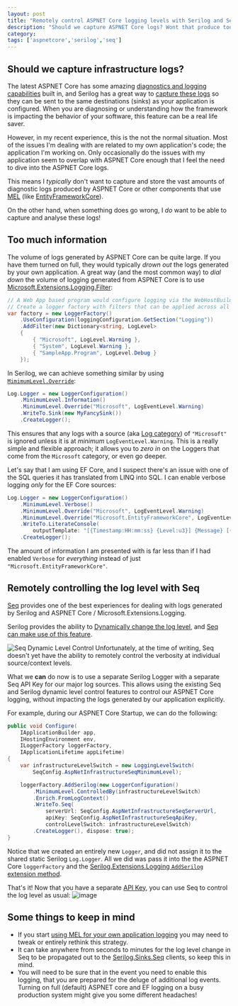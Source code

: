 ```yaml
---
layout: post
title: "Remotely control ASPNET Core logging levels with Serilog and Seq"
description: "Should we capture ASPNET Core logs? Wont that produce too much log noise? Is there a better way?"
category: 
tags: ['aspnetcore','serilog','seq']
---
```


## Should we capture infrastructure logs?

The latest ASPNET Core has some amazing [diagnostics and logging capabilities](https://docs.microsoft.com/en-us/aspnet/core/fundamentals/logging) built in, and Serilog has a great way to [capture these logs](https://nblumhardt.com/2015/05/diagnostic-logging-in-dnx-asp-net-5/) so they can be sent to the same destinations (sinks) as your application is configured. When you are diagnosing or understanding how the framework is impacting the behavior of your software, this feature can be a real life saver.

However, in my recent experience, this is the not the normal situation. Most of the issues I'm dealing with are related to my own application's code; the application I'm working on. Only occasionally do the issues with my application seem to overlap with ASPNET Core enough that I feel the need to dive into the ASPNET Core logs.

This means I _typically_ don't want to capture and store the vast amounts of diagnostic logs produced by ASPNET Core or other components that use [MEL](https://github.com/aspnet/Logging) (like [EntityFrameworkCore](https://docs.microsoft.com/en-us/ef/core/miscellaneous/logging)).

On the other hand, when something does go wrong, I *do* want to be able to capture and analyse these logs!

## Too much information

The volume of logs generated by ASPNET Core can be quite large. If you have them turned on full, they would typically _drown out_ the logs generated by your own application. A great way (and the most common way) to _dial down_ the volume of logging generated from ASPNET Core is to use [Microsoft.Extensions.Logging.Filter](https://www.nuget.org/packages/Microsoft.Extensions.Logging.Filter):

```csharp
// A Web App based program would configure logging via the WebHostBuilder.
// Create a logger factory with filters that can be applied across all logger providers.
var factory = new LoggerFactory()
    .UseConfiguration(loggingConfiguration.GetSection("Logging"))
    .AddFilter(new Dictionary<string, LogLevel>
    {
        { "Microsoft", LogLevel.Warning },
        { "System", LogLevel.Warning },
        { "SampleApp.Program", LogLevel.Debug }
    });
```

In Serilog, we can achieve something similar by using [`MimimumLevel.Override`](https://nblumhardt.com/2016/07/serilog-2-minimumlevel-override/):

```csharp
Log.Logger = new LoggerConfiguration()
    .MinimumLevel.Information()
    .MinimumLevel.Override("Microsoft", LogEventLevel.Warning)
    .WriteTo.Sink(new MyFancySink())
    .CreateLogger();
```

This ensures that any logs with a source (aka [Log category](https://docs.microsoft.com/en-us/aspnet/core/fundamentals/logging#log-category)) of `"Microsoft"` is ignored unless it is at _minimum_ `LogEventLevel.Warning`. This is a really simple and flexible approach; it allows you to _zero in_ on the Loggers that come from the `Microsoft` category, or even go deeper.

Let's say that I am using EF Core, and I suspect there's an issue with one of the SQL queries it has translated from LINQ into SQL. I can enable verbose logging _only_ for the EF Core sources:

```csharp
Log.Logger = new LoggerConfiguration()
    .MinimumLevel.Verbose()
    .MinimumLevel.Override("Microsoft", LogEventLevel.Warning)
    .MinimumLevel.Override("Microsoft.EntityFrameworkCore", LogEventLevel.Verbose)
    .WriteTo.LiterateConsole(
        outputTemplate: "[{Timestamp:HH:mm:ss} {Level:u3}] {Message} [{SourceContext}]{NewLine}{Exception}")
    .CreateLogger();
```

The amount of information I am presented with is far less than if I had enabled `Verbose` for _everything_ instead of just `"Microsoft.EntityFrameworkCore"`.

## Remotely controlling the log level with Seq

[Seq](https://getseq.net/) provides one of the best experiences for dealing with logs generated by Serilog and ASPNET Core / Microsoft.Extensions.Logging.

Serilog provides the ability to [Dynamically change the log level](https://nblumhardt.com/2014/10/dynamically-changing-the-serilog-level/), and [Seq can make use of this feature](https://nblumhardt.com/2016/02/remote-level-control-in-serilog-using-seq/).

![Seq Dynamic Level Control](https://nblumhardt.com/wp-content/uploads/2016/02/DynamicLevelControl.png)
Unfortunately, at the time of writing, Seq doesn't yet have the ability to remotely control the verbosity at individual source/context levels.

What we **can** do now is to use a separate Serilog Logger with a separate Seq API Key for our major log sources. This allows using the existing Seq and Serilog dynamic level control features to control our ASPNET Core logging, without impacting the logs generated by our application explicitly.

For example, during our ASPNET Core Startup, we can do the following:

```csharp
public void Configure(
    IApplicationBuilder app,
    IHostingEnvironment env,
    ILoggerFactory loggerFactory,
    IApplicationLifetime appLifetime)
{
    var infrastructureLevelSwitch = new LoggingLevelSwitch(
        SeqConfig.AspNetInfrastructureSeqMinimumLevel);

    loggerFactory.AddSerilog(new LoggerConfiguration()
        .MinimumLevel.ControlledBy(infrastructureLevelSwitch)
        .Enrich.FromLogContext()
        .WriteTo.Seq(
            serverUrl: SeqConfig.AspNetInfrastructureSeqServerUrl,
            apiKey: SeqConfig.AspNetInfrastructureSeqApiKey,
            controlLevelSwitch: infrastructureLevelSwitch)
        .CreateLogger(), dispose: true);
}
```

Notice that we created an entirely new `Logger`, and did not assign it to the shared static Serilog `Log.Logger`. All we did was pass it into the the ASPNET Core `loggerFactory` and the [Serilog.Extensions.Logging `AddSerilog` extension method](https://github.com/serilog/serilog-extensions-logging/).

That's it! Now that you have a separate [API Key](http://docs.getseq.net/docs/api-keys), you can use Seq to control the log level as usual:
![image](https://cloud.githubusercontent.com/assets/570470/26268793/584ecbd8-3d34-11e7-86dd-5961b405a9f4.png)

## Some things to keep in mind

* If you start [using MEL for your own application logging](https://docs.microsoft.com/en-us/aspnet/core/fundamentals/logging#how-to-create-logs) you may need to tweak or entirely rethink this strategy.
* It can take anywhere from seconds to minutes for the log level change in Seq to be propagated out to the [Serilog.Sinks.Seq](https://github.com/serilog/serilog-sinks-seq) clients, so keep this in mind.
* You will need to be sure that in the event you need to enable this logging, that you are prepared for the deluge of additional log events. Turning on full (default) ASPNET core and EF logging on a busy production system might give you some different headaches!
